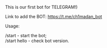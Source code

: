 This is our first bot for TELEGRAM!)

Link to add the BOT: https://t.me/ch1madan_bot

Usage:

/start - start the bot;\
/start hello - check bot version.
